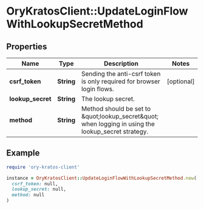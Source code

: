 # OryKratosClient::UpdateLoginFlowWithLookupSecretMethod

## Properties

| Name | Type | Description | Notes |
| ---- | ---- | ----------- | ----- |
| **csrf_token** | **String** | Sending the anti-csrf token is only required for browser login flows. | [optional] |
| **lookup_secret** | **String** | The lookup secret. |  |
| **method** | **String** | Method should be set to \&quot;lookup_secret\&quot; when logging in using the lookup_secret strategy. |  |

## Example

```ruby
require 'ory-kratos-client'

instance = OryKratosClient::UpdateLoginFlowWithLookupSecretMethod.new(
  csrf_token: null,
  lookup_secret: null,
  method: null
)
```

